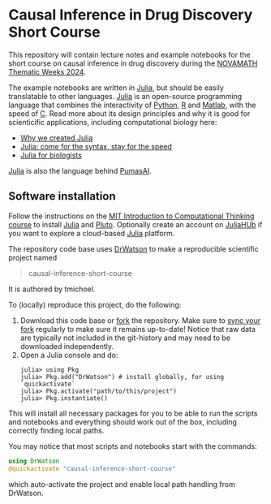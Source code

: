 # Causal Inference in Drug Discovery Short Course

This repository will contain lecture notes and example notebooks for the short course on causal inference in drug discovery during the [NOVAMATH Thematic Weeks 2024](https://eventos.fct.unl.pt/novamath_thematic_weeks/).

The example notebooks are written in [Julia][1], but should be easily translatable to other languages. [Julia][1] is an open-source programming language that combines the interactivity of [Python](https://www.python.org/), [R](https://www.r-project.org/) and [Matlab](https://mathworks.com), with the speed of [C](https://en.wikipedia.org/wiki/C_(programming_language)). Read more about its design principles and why it is good for scienticific applications, including computational biology here:

- [Why we created Julia](https://julialang.org/blog/2012/02/why-we-created-julia/)
- [Julia: come for the syntax, stay for the speed](https://www.nature.com/articles/d41586-019-02310-3)
- [Julia for biologists](https://www.nature.com/articles/s41592-023-01832-z)

[Julia][1] is also the language behind [PumasAI](https://pumas.ai/).

## Software installation

Follow the instructions on the [MIT Introduction to Computational Thinking course](https://computationalthinking.mit.edu/Fall23/installation/) to install [Julia][1] and [Pluto][3]. Optionally create an account on [JuliaHUb](https://juliahub.com/) if you want to explore a cloud-based [Julia][1] platform.

The repository code base uses [DrWatson](https://juliadynamics.github.io/DrWatson.jl/stable/) to make a reproducible scientific project named

> causal-inference-short-course

It is authored by tmichoel.

To (locally) reproduce this project, do the following:

1. Download this code base or [fork](https://docs.github.com/en/pull-requests/collaborating-with-pull-requests/working-with-forks/fork-a-repo) the repository. Make sure to [sync your fork](https://docs.github.com/en/pull-requests/collaborating-with-pull-requests/working-with-forks/syncing-a-fork) regularly to make sure it remains up-to-date! Notice that raw data are typically not included in the git-history and may need to be downloaded independently. 
2. Open a Julia console and do:
   ```
   julia> using Pkg
   julia> Pkg.add("DrWatson") # install globally, for using `quickactivate`
   julia> Pkg.activate("path/to/this/project")
   julia> Pkg.instantiate()
   ```

This will install all necessary packages for you to be able to run the scripts and notebooks and
everything should work out of the box, including correctly finding local paths.

You may notice that most scripts and notebooks start with the commands:
```julia
using DrWatson
@quickactivate "causal-inference-short-course"
```
which auto-activate the project and enable local path handling from DrWatson.


[1]: https://julialang.org/
[2]: https://plutojl.org/
[3]: https://juliahub.com/
